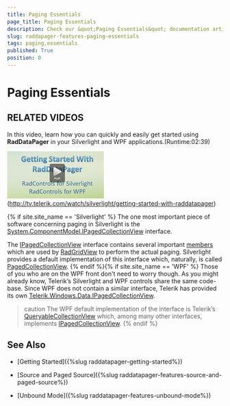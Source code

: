 ```yaml
---
title: Paging Essentials
page_title: Paging Essentials
description: Check our &quot;Paging Essentials&quot; documentation article for the RadDataPager {{ site.framework_name }} control.
slug: raddapager-features-paging-essentials
tags: paging,essentials
published: True
position: 0
---
```


# Paging Essentials



## RELATED VIDEOS
In this video, learn how you can quickly and easily get started using __RadDataPager__ in your Silverlight and WPF applications.(Runtime:02:39)

![{{ site.framework_name }} RadDataPager Getting Started Video Thumbnail](images/datapager_getting_started_video.png)(http://tv.telerik.com/watch/silverlight/getting-started-with-raddatapager)

{% if site.site_name == 'Silverlight' %}
The one most important piece of software concerning paging in Silverlight is the [System.ComponentModel.IPagedCollectionView](http://msdn.microsoft.com/en-us/library/system.componentmodel.ipagedcollectionview%28VS.95%29.aspx) interface.          

The [IPagedCollectionView](http://msdn.microsoft.com/en-us/library/system.componentmodel.ipagedcollectionview%28VS.95%29.aspx) interface contains several important [members](http://msdn.microsoft.com/en-us/library/system.componentmodel.ipagedcollectionview_members%28VS.95%29.aspx) which are used by [RadGridView](http://www.telerik.com/products/silverlight/controls/gridview.aspx) to perform the actual paging. Silverlight provides a default implementation of this interface which, naturally, is called [PagedCollectionView](http://msdn.microsoft.com/en-us/library/system.windows.data.pagedcollectionview%28VS.95%29.aspx).
   {% endif %}{% if site.site_name == 'WPF' %}
Those of you who are on the WPF front don't need to worry though. As you might already know, Telerik’s Silverlight and WPF controls share the same code-base. Since WPF does not contain a similar interface, Telerik has provided its own [Telerik.Windows.Data.IPagedCollectionView](http://www.telerik.com/help/wpf/telerik.windows.data-telerik.windows.data.ipagedcollectionview.html).
          

>caution The WPF default implementation of the interface is Telerik’s [QueryableCollectionView](http://www.telerik.com/help/wpf/t_telerik_windows_data_queryablecollectionview.html) which, among many other interfaces, implements [IPagedCollectionView](http://www.telerik.com/help/wpf/t_telerik_windows_data_ipagedcollectionview.html).
   {% endif %}

## See Also

 * [Getting Started]({%slug raddatapager-getting-started%})

 * [Source and Paged Source]({%slug raddatapager-features-source-and-paged-source%})

 * [Unbound Mode]({%slug raddatapager-features-unbound-mode%})
